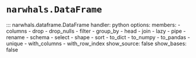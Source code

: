 # `narwhals.DataFrame`

::: narwhals.dataframe.DataFrame
    handler: python
    options:
      members:
        - columns
        - drop
        - drop_nulls
        - filter
        - group_by
        - head
        - join
        - lazy
        - pipe
        - rename
        - schema
        - select
        - shape
        - sort
        - to_dict
        - to_numpy
        - to_pandas
        - unique
        - with_columns
        - with_row_index
      show_source: false
      show_bases: false
